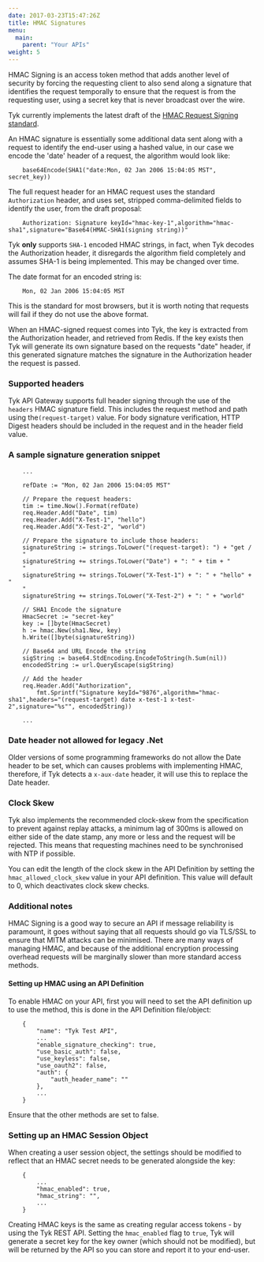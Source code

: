```yaml
---
date: 2017-03-23T15:47:26Z
title: HMAC Signatures
menu:
  main:
    parent: "Your APIs"
weight: 5 
---
```


HMAC Signing is an access token method that adds another level of security by forcing the requesting client to also send along a signature that identifies the request temporally to ensure that the request is from the requesting user, using a secret key that is never broadcast over the wire.

Tyk currently implements the latest draft of the [HMAC Request Signing standard][1].

An HMAC signature is essentially some additional data sent along with a request to identify the end-user using a hashed value, in our case we encode the 'date' header of a request, the algorithm would look like:

```
    base64Encode(SHA1("date:Mon, 02 Jan 2006 15:04:05 MST", secret_key))
```

The full request header for an HMAC request uses the standard `Authorization` header, and uses set, stripped comma-delimited fields to identify the user, from the draft proposal:

```
    Authorization: Signature keyId="hmac-key-1",algorithm="hmac-sha1",signature="Base64(HMAC-SHA1(signing string))"
```

Tyk **only** supports `SHA-1` encoded HMAC strings, in fact, when Tyk decodes the Authorization header, it disregards the algorithm field completely and assumes SHA-1 is being implemented. This may be changed over time.

The date format for an encoded string is:

```
    Mon, 02 Jan 2006 15:04:05 MST
```

This is the standard for most browsers, but it is worth noting that requests will fail if they do not use the above format.

When an HMAC-signed request comes into Tyk, the key is extracted from the Authorization header, and retrieved from Redis. If the key exists then Tyk will generate its own signature based on the requests "date" header, if this generated signature matches the signature in the Authorization header the request is passed.

### Supported headers

Tyk API Gateway supports full header signing through the use of the `headers` HMAC signature field. This includes the request method and path using the`(request-target)` value. For body signature verification, HTTP Digest headers should be included in the request and in the header field value.

### A sample signature generation snippet

```{.copyWrapper}
    ...
    
    refDate := "Mon, 02 Jan 2006 15:04:05 MST"
    
    // Prepare the request headers:
    tim := time.Now().Format(refDate)
    req.Header.Add("Date", tim)
    req.Header.Add("X-Test-1", "hello")
    req.Header.Add("X-Test-2", "world")
    
    // Prepare the signature to include those headers:
    signatureString := strings.ToLower("(request-target): ") + "get /
    "
    signatureString += strings.ToLower("Date") + ": " + tim + "
    "
    signatureString += strings.ToLower("X-Test-1") + ": " + "hello" + "
    "
    signatureString += strings.ToLower("X-Test-2") + ": " + "world"
    
    // SHA1 Encode the signature
    HmacSecret := "secret-key"
    key := []byte(HmacSecret)
    h := hmac.New(sha1.New, key)
    h.Write([]byte(signatureString))
    
    // Base64 and URL Encode the string
    sigString := base64.StdEncoding.EncodeToString(h.Sum(nil))
    encodedString := url.QueryEscape(sigString)
    
    // Add the header
    req.Header.Add("Authorization", 
        fmt.Sprintf("Signature keyId="9876",algorithm="hmac-sha1",headers="(request-target) date x-test-1 x-test-2",signature="%s"", encodedString))
    
    ...
```

### Date header not allowed for legacy .Net

Older versions of some programming frameworks do not allow the Date header to be set, which can causes problems with implementing HMAC, therefore, if Tyk detects a `x-aux-date` header, it will use this to replace the Date header.

### Clock Skew

Tyk also implements the recommended clock-skew from the specification to prevent against replay attacks, a minimum lag of 300ms is allowed on either side of the date stamp, any more or less and the request will be rejected. This means that requesting machines need to be synchronised with NTP if possible.

You can edit the length of the clock skew in the API Definition by setting the `hmac_allowed_clock_skew` value in your API definition. This value will default to 0, which deactivates clock skew checks.

### Additional notes

HMAC Signing is a good way to secure an API if message reliability is paramount, it goes without saying that all requests should go via TLS/SSL to ensure that MITM attacks can be minimised. There are many ways of managing HMAC, and because of the additional encryption processing overhead requests will be marginally slower than more standard access methods.

#### Setting up HMAC using an API Definition

To enable HMAC on your API, first you will need to set the API definition up to use the method, this is done in the API Definition file/object:

```{.copyWrapper}
    {
        "name": "Tyk Test API",
        ...
        "enable_signature_checking": true,
        "use_basic_auth": false,
        "use_keyless": false,
        "use_oauth2": false,
        "auth": {
            "auth_header_name": ""
        },
        ...
    }
```

Ensure that the other methods are set to false.

### Setting up an HMAC Session Object

When creating a user session object, the settings should be modified to reflect that an HMAC secret needs to be generated alongside the key:

```{.copyWrapper}
    {
        ...
        "hmac_enabled": true,
        "hmac_string": "",
        ...
    }
```

Creating HMAC keys is the same as creating regular access tokens - by using the Tyk REST API. Setting the `hmac_enabled` flag to `true`, Tyk will generate a secret key for the key owner (which should not be modified), but will be returned by the API so you can store and report it to your end-user.

 [1]: http://tools.ietf.org/html/draft-cavage-http-signatures-05